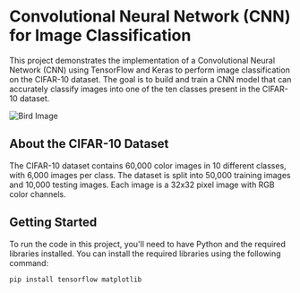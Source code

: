 # Convolutional Neural Network (CNN) for Image Classification

This project demonstrates the implementation of a Convolutional Neural Network (CNN) using TensorFlow and Keras to perform image classification on the CIFAR-10 dataset. The goal is to build and train a CNN model that can accurately classify images into one of the ten classes present in the CIFAR-10 dataset.

![Bird Image](file:///C:/Users/HP/Downloads/25366Convolutional_Neural_Network_to_identify_the_image_of_a_bird.png)
 

## About the CIFAR-10 Dataset

The CIFAR-10 dataset contains 60,000 color images in 10 different classes, with 6,000 images per class. The dataset is split into 50,000 training images and 10,000 testing images. Each image is a 32x32 pixel image with RGB color channels.

## Getting Started

To run the code in this project, you'll need to have Python and the required libraries installed. You can install the required libraries using the following command:

```bash
pip install tensorflow matplotlib
